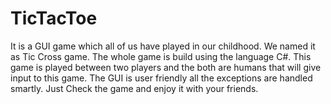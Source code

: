 # TicTacToe
It is a GUI game which all of us have played in our childhood. We named it as Tic Cross game. The whole game is build using the language C#. This game is played between two players and the both are humans that will give input to this game. The GUI is user friendly all the exceptions are handled smartly. Just Check the game and enjoy it with your friends. 
